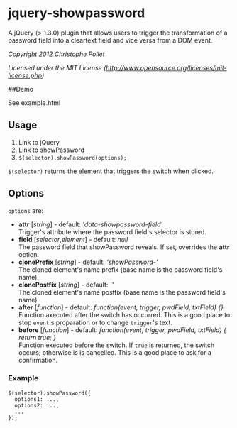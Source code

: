 # jquery-showpassword

A jQuery (> 1.3.0) plugin that allows users to trigger the transformation of a password field into a cleartext field and vice versa from a DOM event.

_Copyright 2012 Christophe Pollet_

_Licensed under the MIT License (http://www.opensource.org/licenses/mit-license.php)_

##Demo

See example.html

## Usage

1. Link to jQuery
2. Link to showPassword
3. ```$(selector).showPassword(options);```

```$(selector)``` returns the element that triggers the switch when clicked.

## Options
```options``` are:

* **attr** [_string_] - default: _'data-showpassword-field'_<br>
Trigger's attribute where the password field's selector is stored.
* **field** [_selector_,_element_] - default: _null_<br>
The password field that showPassword reveals. If set, overrides the **attr** option.
* **clonePrefix** [_string_] - default: _'showPassword-'_<br>
The cloned element's name prefix (base name is the password field's name).
* **clonePostfix** [_string_] - default: _''_<br>
The cloned element's name postfix (base name is the password field's name).
* **after** [_function_] - default: _function(event, trigger, pwdField, txtField) {}_<br>
Function axecuted after the switch has occurred. This is a good place to stop ```event```'s proparation or to change ```trigger```'s text.
* **before** [_function_] - default: _function(event, trigger, pwdField, txtField) { return true; }_<br>
Function executed before the switch. If ```true``` is returned, the switch occurs; otherwise is is cancelled. This is a good place to ask for a confirmation.

### Example

    $(selector).showPassword({
      options1: ...,
      options2: ...,
      ...
    });

